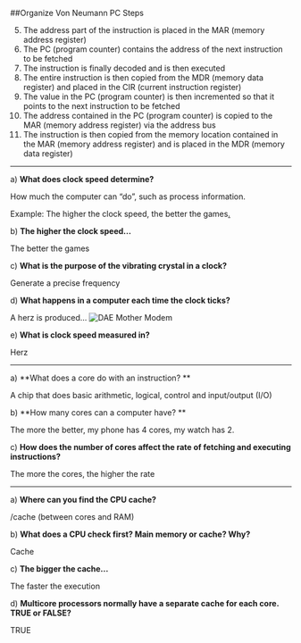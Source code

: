 ##Organize Von Neumann PC Steps

5. The address part of the instruction is placed in the MAR (memory address register)
1. The PC (program counter) contains the address of the next instruction to be fetched
6. The instruction is finally decoded and is then executed
4. The entire instruction is then copied from the MDR (memory data register) and placed in the CIR (current instruction register)
7. The value in the PC (program counter) is then incremented so that it points to the next instruction to be fetched
2. The address contained in the PC (program counter) is copied to the MAR (memory address register) via the address bus
3. The instruction is then copied from the memory location contained in the MAR (memory address register) and is placed in the MDR (memory data register)

---

a) **What does clock speed determine?**

How much the computer can “do”, such as process information.

Example: The higher the clock speed, the better the games[.](http://reddit.com/r/pcmasterrace)

b) **The higher the clock speed…**

The better the games

c) **What is the purpose of the vibrating crystal in a clock?**

Generate a precise frequency

d) **What happens in a computer each time the clock ticks?**

A herz is produced... ![DAE Mother Modem](https://i.imgur.com/u2eOxTB.jpg)

e) **What is clock speed measured in?**

Herz

---

a) **What does a core do with an instruction? **

A chip that does basic arithmetic, logical, control and input/output (I/O)

b) **How many cores can a computer have? **

The more the better, my phone has 4 cores, my watch has 2.

c) **How does the number of cores affect the rate of fetching and executing instructions?**

The more the cores, the higher the rate

---

a) **Where can you find the CPU cache?**

/cache (between cores and RAM)

b) **What does a CPU check first? Main memory or cache? Why?**

Cache

c) **The bigger the cache...**

The faster the execution

d) **Multicore processors normally have a separate cache for each core. TRUE or FALSE?**

TRUE





